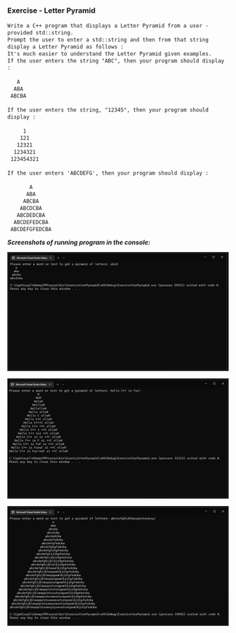 ### Exercise - Letter Pyramid
```
Write a C++ program that displays a Letter Pyramid from a user - provided std::string.
Prompt the user to enter a std::string and then from that string display a Letter Pyramid as follows :
It's much easier to understand the Letter Pyramid given examples.
If the user enters the string "ABC", then your program should display :

   A
  ABA
 ABCBA

If the user enters the string, "12345", then your program should display :

     1
    121
   12321
  1234321
 123454321

If the user enters 'ABCDEFG', then your program should display :

       A
      ABA
     ABCBA
    ABCDCBA
   ABCDEDCBA
  ABCDEFEDCBA
 ABCDEFGFEDCBA
```

***Screenshots of running program in the console:***

![letter_pyramid](docs/letter_pyramid01.jpg)

![letter_pyramid](docs/letter_pyramid02.jpg)

![letter_pyramid](docs/letter_pyramid03.jpg)
